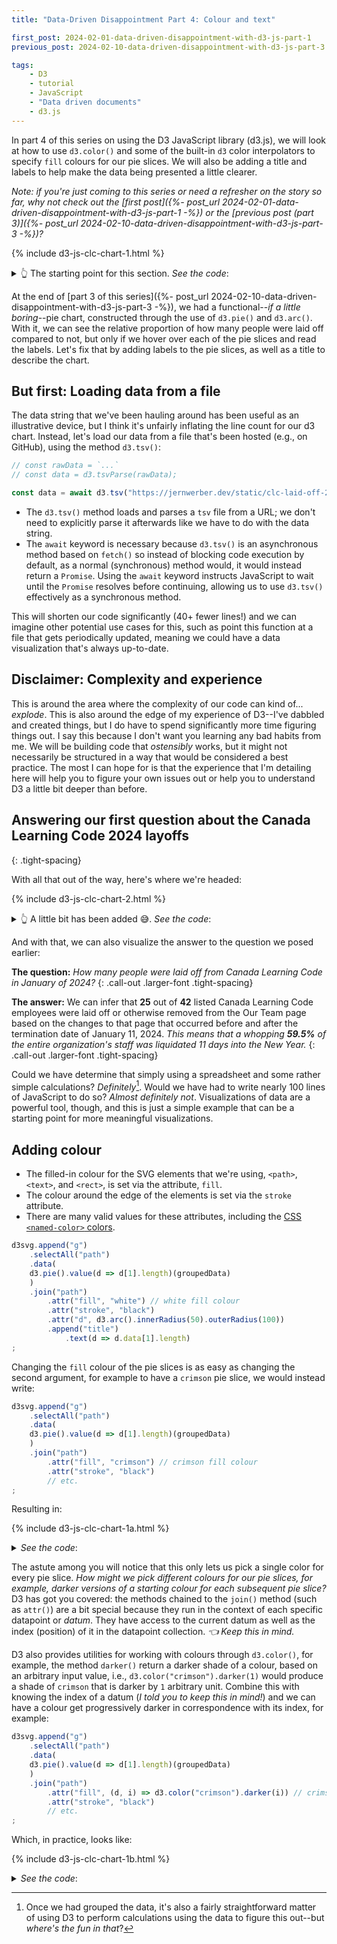 ```yaml
---
title: "Data-Driven Disappointment Part 4: Colour and text"

first_post: 2024-02-01-data-driven-disappointment-with-d3-js-part-1
previous_post: 2024-02-10-data-driven-disappointment-with-d3-js-part-3

tags:
    - D3
    - tutorial
    - JavaScript
    - "Data driven documents"
    - d3.js
---
```


In part 4 of this series on using the D3 JavaScript library (d3.js), we will look at how to use `d3.color()` and some of the built-in `d3` color interpolators to specify `fill` colours for our pie slices. We will also be adding a title and labels to help make the data being presented a little clearer.

_Note: if you're just coming to this series or need a refresher on the story so far, why not check out the [first post]({%- post_url 2024-02-01-data-driven-disappointment-with-d3-js-part-1 -%}) or the [previous post (part 3)]({%- post_url 2024-02-10-data-driven-disappointment-with-d3-js-part-3 -%})?_

{% include d3-js-clc-chart-1.html %}

<details><summary>👆 The starting point for this section. <em>See the code</em>:</summary>
<div markdown="1">
```html
{% include d3-js-clc-chart-1.html %}
```
</div>
</details>

At the end of [part 3 of this series]({%- post_url 2024-02-10-data-driven-disappointment-with-d3-js-part-3 -%}), we had a functional--_if a little boring_--pie chart, constructed through the use of `d3.pie()` and `d3.arc()`. With it, we can see the relative proportion of how many people were laid off compared to not, but only if we hover over each of the pie slices and read the labels. Let's fix that by adding labels to the pie slices, as well as a title to describe the chart.

## But first: Loading data from a file

The data string that we've been hauling around has been useful as an illustrative device, but I think it's unfairly inflating the line count for our d3 chart. Instead, let's load our data from a file that's been hosted (e.g., on GitHub), using the method `d3.tsv()`:

```javascript
// const rawData = `...`
// const data = d3.tsvParse(rawData);

const data = await d3.tsv("https://jernwerber.dev/static/clc-laid-off-2024-01-20.tsv");
```

- The `d3.tsv()` method loads and parses a `tsv` file from a URL; we don't need to explicitly parse it afterwards like we have to do with the data string.
- The `await` keyword is necessary because `d3.tsv()` is an asynchronous method based on `fetch()` so instead of blocking code execution by default, as a normal (synchronous) method would, it would instead return a `Promise`. Using the `await` keyword instructs JavaScript to wait until the `Promise` resolves before continuing, allowing us to use `d3.tsv()` effectively as a synchronous method.

This will shorten our code significantly (40+ fewer lines!) and we can imagine other potential use cases for this, such as point this function at a file that gets periodically updated, meaning we could have a data visualization that's always up-to-date.

## Disclaimer: Complexity and experience

This is around the area where the complexity of our code can kind of... _explode_. This is also around the edge of my experience of D3--I've dabbled and created things, but I do have to spend significantly more time figuring things out. I say this because I don't want you learning any bad habits from me. We will be building code that _ostensibly_ works, but it might not necessarily be structured in a way that would be considered a best practice. The most I can hope for is that the experience that I'm detailing here will help you to figure your own issues out or help you to understand D3 a little bit deeper than before.

## Answering our first question about the Canada Learning Code 2024 layoffs
{: .tight-spacing}

With all that out of the way, here's where we're headed:

{% include d3-js-clc-chart-2.html %}

<details><summary>👆 A little bit has been added 😅. <em>See the code</em>:</summary>
<div markdown="1">
```html
{% include d3-js-clc-chart-2.html %}
```
</div>
</details>

And with that, we can also visualize the answer to the question we posed earlier:

**The question:** _How many people were laid off from Canada Learning Code in January of 2024?_
{: .call-out .larger-font .tight-spacing}

**The answer:** We can infer that **25** out of **42** listed Canada Learning Code employees were laid off or otherwise removed from the Our Team page based on the changes to that page that occurred before and after the termination date of January 11, 2024. _This means that a whopping **59.5%** of the entire organization's staff was liquidated 11 days into the New Year._
{: .call-out .larger-font .tight-spacing}

Could we have determine that simply using a spreadsheet and some rather simple calculations? _Definitely_[^d3Calc]. Would we have had to write nearly 100 lines of JavaScript to do so? _Almost definitely not_. Visualizations of data are a powerful tool, though, and this is just a simple example that can be a starting point for more meaningful visualizations.

[^d3Calc]: Once we had grouped the data, it's also a fairly straightforward matter of using D3 to perform calculations using the data to figure this out--but _where's the fun in that_?

## Adding colour

- The filled-in colour for the SVG elements that we're using, `<path>`, `<text>`, and `<rect>`, is set via the attribute, `fill`.
- The colour around the edge of the elements is set via the `stroke` attribute.
- There are many valid values for these attributes, including the [CSS `<named-color>` colors](https://developer.mozilla.org/en-US/docs/Web/CSS/named-color).

```javascript
d3svg.append("g")
    .selectAll("path")
    .data(
    d3.pie().value(d => d[1].length)(groupedData)
    )
    .join("path")
        .attr("fill", "white") // white fill colour
        .attr("stroke", "black")
        .attr("d", d3.arc().innerRadius(50).outerRadius(100))
        .append("title")
            .text(d => d.data[1].length)
;
```

Changing the `fill` colour of the pie slices is as easy as changing the second argument, for example to have a `crimson` pie slice, we would instead write:

```javascript
d3svg.append("g")
    .selectAll("path")
    .data(
    d3.pie().value(d => d[1].length)(groupedData)
    )
    .join("path")
        .attr("fill", "crimson") // crimson fill colour
        .attr("stroke", "black")
        // etc.
;
```
Resulting in:

{% include d3-js-clc-chart-1a.html %}

<details><summary><em>See the code</em>:</summary>
<div markdown="1">
```html
{% include d3-js-clc-chart-1a.html %}
```
</div>
</details>

The astute among you will notice that this only lets us pick a single color for every pie slice. _How might we pick different colours for our pie slices, for example, darker versions of a starting colour for each subsequent pie slice?_ D3 has got you covered: the methods chained to the `join()` method (such as `attr()`) are a bit special because they run in the context of each specific datapoint or _datum_. They have access to the current datum as well as the index (position) of it in the datapoint collection. _👈 Keep this in mind._

D3 also provides utilities for working with colours through `d3.color()`, for example, the method `darker()` return a darker shade of a colour, based on an arbitrary input value, i.e., `d3.color("crimson").darker(1)` would produce a shade of `crimson` that is darker by `1` arbitrary unit. Combine this with knowing the index of a datum (_I told you to keep this in mind!_) and we can have a colour get progressively darker in correspondence with its index, for example:

```javascript
d3svg.append("g")
    .selectAll("path")
    .data(
    d3.pie().value(d => d[1].length)(groupedData)
    )
    .join("path")
        .attr("fill", (d, i) => d3.color("crimson").darker(i)) // crimson fill colour
        .attr("stroke", "black")
        // etc.
;
```

Which, in practice, looks like:

{% include d3-js-clc-chart-1b.html %}

<details><summary><em>See the code</em>:</summary>
<div markdown="1">
```html
{% include d3-js-clc-chart-1b.html %}
```
</div>
</details>
